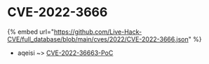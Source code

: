 # CVE-2022-3666
{% embed url="https://github.com/Live-Hack-CVE/full_database/blob/main/cves/2022/CVE-2022-3666.json" %}

* aqeisi ~> [CVE-2022-36663-PoC](https://www.alice-snow.ru/2022/database/cve-2022-3666/cve-2022-36663-poc-aqeisi)